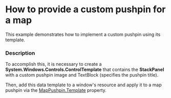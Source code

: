 # How to provide a custom pushpin for a map


<p>This example demonstrates  how to implement a custom pushpin using its template. <br />
</p>


<h3>Description</h3>

<p>To accomplish this, it is necessary to create a <strong>System.Windows.Controls.ControlTemplate</strong> that contains the <strong>StackPan</strong><strong>el</strong> with a custom pushpin image and TextBlock (specifies the pushpin title).</p>
<p>Then, add this data template to a window's resource and apply it to a map pushpin via the <a href="http://documentation.devexpress.com/#WPF/DevExpressXpfMapMapPushpin_Templatetopic"><u>MapPushpin.Template</u></a> property.</p>

<br/>


